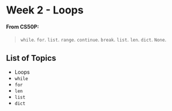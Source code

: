 # Week 2 - Loops

#### From CS50P:

> `while`. `for`. `list`. `range`. `continue`. `break`. `list`. `len`. `dict`. `None`.

## List of Topics

- Loops
- `while`
- `for`
- `len`
- `list`
- `dict`